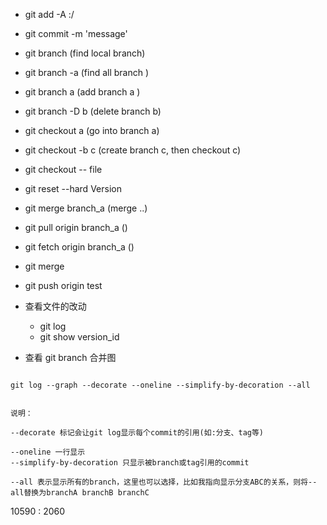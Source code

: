 - git add -A :/ 
- git commit -m 'message'


- git branch     (find local branch)
- git branch -a  (find all branch )

- git branch a   (add branch a )
- git branch -D b  (delete branch b)
- git checkout a  (go into branch a)
- git checkout -b c (create branch c, then checkout c)

- git checkout -- file
- git reset --hard Version


- git merge branch_a (merge ..)

- git pull origin branch_a ()
- git fetch origin branch_a     ()
- git merge 




- git push origin test

- 查看文件的改动

   - git log <filename>
   -  git show version_id <filename>




- 查看 git branch 合并图

```

git log --graph --decorate --oneline --simplify-by-decoration --all


说明：

--decorate 标记会让git log显示每个commit的引用(如:分支、tag等) 

--oneline 一行显示
--simplify-by-decoration 只显示被branch或tag引用的commit

--all 表示显示所有的branch，这里也可以选择，比如我指向显示分支ABC的关系，则将--all替换为branchA branchB branchC

```



10590 : 2060
